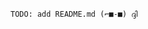 `TODO: add README.md (⌐■֊■) ദ്ദി`
<img src="https://komarev.com/ghpvc/?username=joelbaldapan" height="1" width="1" style="opacity:0;" />
